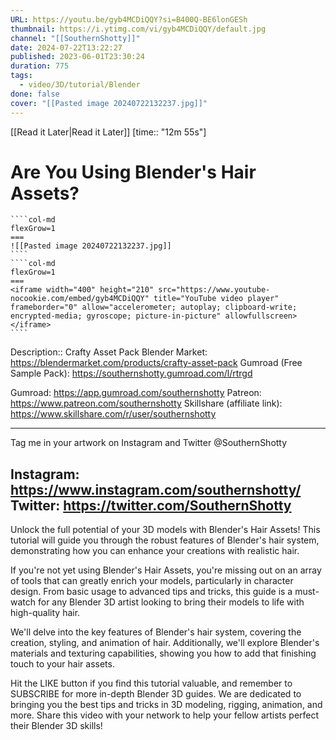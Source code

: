 ```yaml
---
URL: https://youtu.be/gyb4MCDiQQY?si=B400Q-BE6lonGESh
thumbnail: https://i.ytimg.com/vi/gyb4MCDiQQY/default.jpg
channel: "[[SouthernShotty]]"
date: 2024-07-22T13:22:27
published: 2023-06-01T23:30:24
duration: 775
tags:
  - video/3D/tutorial/Blender
done: false
cover: "[[Pasted image 20240722132237.jpg]]"
---
```

[[Read it Later|Read it Later]] [time:: "12m 55s"]
# Are You Using Blender's Hair Assets?
`````col
````col-md
flexGrow=1
===
![[Pasted image 20240722132237.jpg]]
````
````col-md
flexGrow=1
===
<iframe width="400" height="210" src="https://www.youtube-nocookie.com/embed/gyb4MCDiQQY" title="YouTube video player" frameborder="0" allow="accelerometer; autoplay; clipboard-write; encrypted-media; gyroscope; picture-in-picture" allowfullscreen></iframe>
````
`````
Description:: Crafty Asset Pack 
Blender Market: https://blendermarket.com/products/crafty-asset-pack
Gumroad (Free Sample Pack): https://southernshotty.gumroad.com/l/rtrgd

Gumroad: https://app.gumroad.com/southernshotty
Patreon: https://www.patreon.com/southernshotty
Skillshare (affiliate link): https://www.skillshare.com/r/user/southernshotty

-----------------------------------------------------------------------------------------------------------
Tag me in your artwork on Instagram and Twitter @SouthernShotty

Instagram: https://www.instagram.com/southernshotty/
Twitter: https://twitter.com/SouthernShotty
-----------------------------------------------------------------------------------------------------------

Unlock the full potential of your 3D models with Blender's Hair Assets! This tutorial will guide you through the robust features of Blender's hair system, demonstrating how you can enhance your creations with realistic hair.

If you're not yet using Blender's Hair Assets, you're missing out on an array of tools that can greatly enrich your models, particularly in character design. From basic usage to advanced tips and tricks, this guide is a must-watch for any Blender 3D artist looking to bring their models to life with high-quality hair.

We'll delve into the key features of Blender's hair system, covering the creation, styling, and animation of hair. Additionally, we'll explore Blender's materials and texturing capabilities, showing you how to add that finishing touch to your hair assets.

Hit the LIKE button if you find this tutorial valuable, and remember to SUBSCRIBE for more in-depth Blender 3D guides. We are dedicated to bringing you the best tips and tricks in 3D modeling, rigging, animation, and more. Share this video with your network to help your fellow artists perfect their Blender 3D skills!
